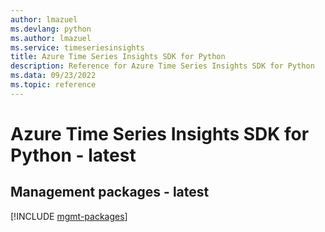 ```yaml
---
author: lmazuel
ms.devlang: python
ms.author: lmazuel
ms.service: timeseriesinsights
title: Azure Time Series Insights SDK for Python
description: Reference for Azure Time Series Insights SDK for Python
ms.data: 09/23/2022
ms.topic: reference
---
```

# Azure Time Series Insights SDK for Python - latest

## Management packages - latest
[!INCLUDE [mgmt-packages](time-series-insights-mgmt-index.md)]